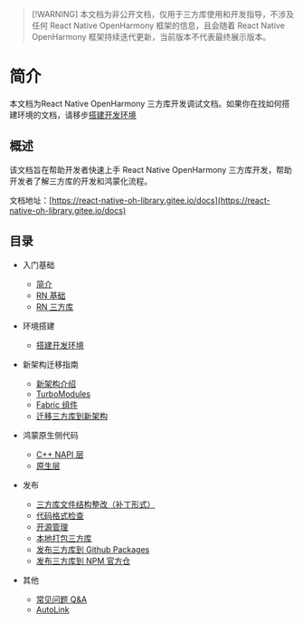 > [!WARNING] 本文档为非公开文档，仅用于三方库使用和开发指导，不涉及任何 React Native OpenHarmony 框架的信息，且会随着 React Native OpenHarmony 框架持续迭代更新，当前版本不代表最终展示版本。

# 简介

本文档为React Native OpenHarmony 三方库开发调试文档。如果你在找如何搭建环境的文档，请移步[搭建开发环境](/zh-cn/environment.md)

## 概述

该文档旨在帮助开发者快速上手 React Native OpenHarmony 三方库开发，帮助开发者了解三方库的开发和鸿蒙化流程。

文档地址：[https://react-native-oh-library.gitee.io/docs](https://react-native-oh-library.gitee.io/docs)

## 目录

- 入门基础

  - [简介](/zh-cn/README.md)
  - [RN 基础](/zh-cn/base.md)
  - [RN 三方库](/zh-cn/third-party.md)

- 环境搭建

  - [搭建开发环境](/zh-cn/environment.md)

- 新架构迁移指南

  - [新架构介绍](/zh-cn/new-architecture.md)
  - [TurboModules](/zh-cn/turbomodule.md)
  - [Fabric 组件](/zh-cn/fabric.md)
  - [迁移三方库到新架构](/zh-cn/migration.md)

- 鸿蒙原生侧代码

  - [C++ NAPI 层](/zh-cn/cpp.md)
  - [原生层](/zh-cn/native.md)

- 发布

  - [三方库文件结构整改（补丁形式）](/zh-cn/patch.md)
  - [代码格式检查](/zh-cn/codelint.md)
  - [开源管理](/zh-cn/open-source.md)
  - [本地打包三方库](/zh-cn/tgz.md)
  - [发布三方库到 Github Packages](/zh-cn/github-package.md)
  - [发布三方库到 NPM 官方仓](/zh-cn/npm.md)

- 其他

  - [常见问题 Q&A](/zh-cn/qa.md)
  - [AutoLink](/zh-cn/autolink.md)
